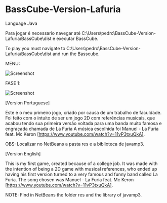 ﻿# BassCube-Version-Lafuria

Language Java


Para jogar é necessario navegar até 
	C:\Users\pedro\BassCube-Version-Lafuria\BassCube\dist 
					e executar BassCube.


To play you must navigate to
	C:\Users\pedro\BassCube-Version-Lafuria\BassCube\dist 
					and run the Basscube.


MENU:

  ![Screenshot](menu1.png)

FASE 1:

  ![Screenshot](fase1.png)


[Version Portuguese]

Este é o meu primeiro jogo, criado por causa de um trabalho de faculdade.
Foi feito com o intuito de ser um jogo 2D com referências musicais,
que acabou tendo sua primeira versão voltada para uma banda muito famosa e engraçada chamada de La Furia
A música escolhida foi Manuel - La Furia feat. Mc Keron [https://www.youtube.com/watch?v=11vP3txuQkA].

OBS: Localizar no NetBeans a pasta res e a biblioteca de javamp3.

[Version English]

This is my first game, created because of a college job.
It was made with the intention of being a 2D game with musical references,
who ended up having his first version turned to a very famous and funny band called La Furia.
The song chosen was Manuel - La Furia feat. Mc Keron [https://www.youtube.com/watch?v=11vP3txuQkA].

NOTE: Find in NetBeans the folder res and the library of javamp3.



